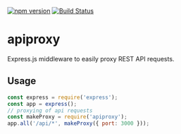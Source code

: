 [![npm version](https://badge.fury.io/js/apiproxy.svg)](https://badge.fury.io/js/apiproxy)
[![Build Status](https://travis-ci.org/sergeyt/apiproxy.svg)](https://travis-ci.org/sergeyt/apiproxy)

# apiproxy
Express.js middleware to easily proxy REST API requests.

## Usage

```js
const express = require('express');
const app = express();
// proxying of api requests
const makeProxy = require('apiproxy');
app.all('/api/*', makeProxy({ port: 3000 }));
```
